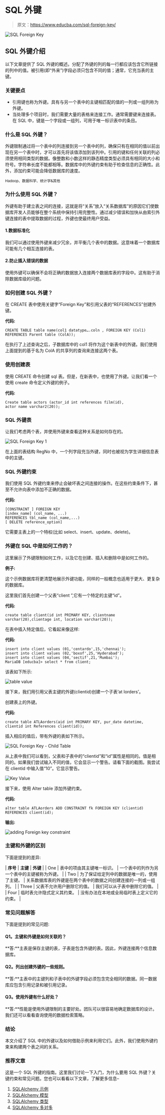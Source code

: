 # SQL 外键

> 原文：<https://www.educba.com/sql-foreign-key/>

![SQL Foreign Key](img/cbfee7520395ae48cd183aaf3d506cdd.png)



## SQL 外键介绍

以下文章提供了 SQL 外键的概述。分配了外键的列的每一行都应该包含它所链接的列中的值。被引用(即“外来”)字段必须只包含不同的值；通常，它充当表的主键。

### 关键要点

*   引用键也称为外键。具有与另一个表中的主键相匹配的值的一列或一组列称为外键。
*   当处理多个项目时，我们需要大量的表格来连接工作。通常需要键来连接表。在 SQL 中，键是一个字段或一组列，可用于唯一标识表中的条目。

### 什么是 SQL 外键？

外键限制通过将一个表中的列连接到另一个表中的列，确保只有在相同的值以前出现在另一个表中时，才可以首先将该值添加到该列中。引用的键和任何关联的列必须使用相同类型的数据。像整数和小数这样的静态精度类型必须具有相同的大小和符号。字符串长度不能都相等。数据库中的外键约束有助于检查信息的正确性。此外，添加约束可能会降低数据库的速度。

<small>Hadoop、数据科学、统计学&其他</small>

### 为什么使用 SQL 外键？

外键有助于建立表之间的连接，这就是将“关系”放入“关系数据库”的原因它们使数据库开发人员能够在整个系统中保持引用完整性。通过减少错误和加快从由索引外键连接的表中提取数据的过程，外键也使最终用户受益。

#### 1.数据标准化

我们可以通过使用外键来减少冗余，并平衡几个表中的数据。这意味着一个数据库可能有几个相互连接的表。

#### 2.防止插入错误的数据

使用外键可以确保不会将正确的数据放入连接两个数据库表的字段中。这有助于消除数据库级的问题。

### 如何创建 SQL 外键？

在 CREATE 表中使用关键字“Foreign Key”和引用父表的“REFERENCES”创建外键。

**代码:**

```
CREATE TABLE table name(col1 datatype….coln , FOREIGN KEY (Col1) REFERENCES Parent table (ColA));
```

在执行了上述查询之后，子数据库中的 col1 将作为这个新表中的外键。我们使用上面提到的基于名为 ColA 的共享列的查询来连接这两个表。

### 使用创建表

使用 CREATE 命令创建 sql 表。但是，在新表中，也使用了外键。让我们看一个使用 create 命令定义外键的例子。

**代码:**

```
Create table actors (actor_id int references film(id),
actor name varchar2(20));
```

### SQL 外键表

让我们考虑两个表，并使用外键来查看这种关系是如何存在的。

![SQL Foreign Key 1](img/00624cbe41c815a844b60e314e44c390.png)



在上面的表结构 RegNo 中，一个列字段充当外键，同时也被视为学生详细信息表中的主键。

### SQL 外键约束

我们使用 SQL 外键约束来停止会破坏表之间连接的操作。在这些约束条件下，甚至不允许向表中添加不正确的数据。

**代码:**

```
[CONSTRAINT ] FOREIGN KEY
[index_name] (col_name, ...)
REFERENCES tbl_name (col_name,...)
[ DELETE reference_option]
```

它需要主表上的一个特权(比如 select、insert、update、delete)。

### 外键在 SQL 中是如何工作的？

这里展示了外键限制如何工作，以及它在创建、插入和删除中是如何工作的。

**例子:**

这个示例数据库将更清楚地展示外键功能，同样的一般概念也适用于更大、更复杂的数据库。

这里我们首先创建一个父表“client ”,它有一个特定的主键“id”。

**代码:**

```
create table client(id int PRIMARY KEY, clientname varchar(20),clientage int, location varchar(20));
```

在表中插入特定值后，它看起来像这样:

**代码:**

```
insert into client values (01,'centardo',15,'chennai');
insert into client values (02,'boxof',25,'Hyderabad');
insert into client values (04,'sectif',21,'Mumbai');
MariaDB [educba]> select * from client;
```

该表如下所示:

![table value](img/98841aea0316e01c4ca902712d7c4f00.png)



接下来，我们用引用父表主键的外键(clientid)创建一个子表‘at lorders’。

创建表上的外键。

**代码:**

```
create table ATLAorders(aid int PRIMARY KEY, pur_date datetime, clientid int References client(id));
```

插入相应的值后，带有外键的表如下所示。

![SQL Foreign Key - Child Table](img/18cca84b8c5e6f42c0cda08a234920f4.png)



从上表中我们可以看到，父表和子表中的“clientid”和“id”属性是相同的。值是相同的。如果我们尝试输入不同的值，它会显示一个警告。请看下面的截图。我尝试在 clientid 中输入值“10”。它显示警告。

![Key Value](img/329d9929259fea025715a07835f2ae19.png)



接下来，使用 Alter table 添加外键约束。

**代码:**

```
alter table ATLAorders ADD CONSTRAINT fk FOREIGN KEY (clientid) REFERENCES client(id);
```

**输出:**

![adding Foreign key constraint](img/09cf868e3dc9bb8ded9c97bc636d8a4f.png)



### 主键和外键的区别

下面是提到的差异:

| ****序号**** | ****主键**** | ****外键**** |
| One | 表中的项由其主键唯一标识。 | 一个表中的列作为另一个表中的主键被称为外键。 |
| Two | 为了保证给定列中的数据是唯一的，使用了主键。 | 关系数据库表的外键是在两个表中的数据之间创建连接的一列或一组列。 |
| Three | 父表不允许用户删除它的值。 | 我们可以从子表中删除它的值。 |
| Four | 临时表允许隐式定义其约束。 | 没有办法在本地或全局临时表上定义它的约束。 |

### 常见问题解答

下面是提到的常见问题:

#### Q1。主键和外键是如何关联的？

**答:**主表是保存主键的表，子表是包含外键的表。因此，外键连接两个信息数据库。

#### Q2。列出创建外键的一些规则。

**答:**主表中的主键列和子表中的外键字段必须包含完全相同的数据。同一数据库应包含引用记录和被引用记录。

#### Q3。使用外键有什么好处？

**答:**性能是使用外键限制的主要好处。团队可以很容易地确定数据库的设计。我们还可以看看查询使用的数据检索策略。

### 结论

本文介绍了 SQL 中的外键以及如何借助示例来利用它们。此外，我们使用外键约束来构建两个表之间的关系。

### 推荐文章

这是一个 SQL 外键的指南。这里我们讨论一下入门，为什么要用 SQL 外键？关键约束和常见问题。您也可以看看以下文章，了解更多信息–

1.  [SQLAlchemy 示例](https://www.educba.com/sqlalchemy-example/)
2.  [SQLAlchemy 模型](https://www.educba.com/sqlalchemy-model/)
3.  [SQLAlchemy 类型](https://www.educba.com/sqlalchemy-types/)
4.  [SQLAlchemy 多对多](https://www.educba.com/sqlalchemy-many-to-many/)






